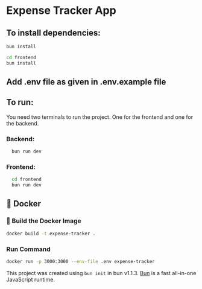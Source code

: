 # Expense Tracker App 

## To install dependencies:

```bash
bun install

cd frontend
bun install
```
## Add .env file as given in .env.example file

## To run:
 You need two terminals to run the project. One for the frontend and one for the backend.
### Backend: 
```bash
  bun run dev
```

### Frontend:
```bash
  cd frontend
  bun run dev
```

## 🐳 Docker

### 🔧 Build the Docker Image

```bash
docker build -t expense-tracker .
```

### Run Command

```bash
docker run -p 3000:3000 --env-file .env expense-tracker
```


This project was created using `bun init` in bun v1.1.3. [Bun](https://bun.sh) is a fast all-in-one JavaScript runtime.
